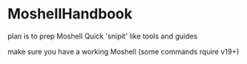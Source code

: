 # MoshellHandbook

plan is to prep Moshell Quick 'snipit' like tools and guides


make sure you have a working Moshell (some commands rquire v19+)

